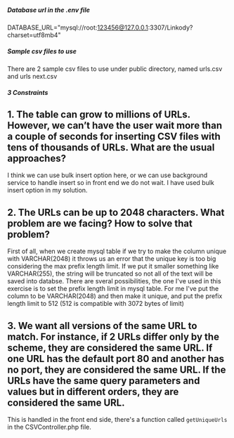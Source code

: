 ##### Database url in the .env file
DATABASE_URL="mysql://root:123456@127.0.0.1:3307/Linkody?charset=utf8mb4"

##### Sample csv files to use
There are 2 sample csv files to use under public directory, named urls.csv and urls next.csv

##### 3 Constraints

## 1. The table can grow to millions of URLs. However, we can’t have the user wait more than a couple of seconds for inserting CSV files with tens of thousands of URLs. What are the usual approaches?
I think we can use bulk insert option here, or we can use background service to handle insert so in front end we do not wait. 
I have used bulk insert option in my solution.


## 2. The URLs can be up to 2048 characters. What problem are we facing? How to solve that problem?
First of all, when we create mysql table if we try to make the column unique with VARCHAR(2048) it throws us an error that the unique key is too big considering the max prefix length limit.
If we put it smaller something like VARCHAR(255), the string will be truncated so not all of the text will be saved into databse.
There are sveral possibilities, the one I've used in this exercise is to set the prefix length limit in mysql table. For me I've put the column to be VARCHAR(2048) and then make it unique, and put the prefix length limit to 512 (512 is compatible with 3072 bytes of limit)

## 3. We want all versions of the same URL to match. For instance, if 2 URLs differ only by the scheme, they are considered the same URL. If one URL has the default port 80 and another has no port, they are considered the same URL. If the URLs have the same query parameters and values but in different orders, they are considered the same URL.
This is handled in the front end side, there's a function called `getUniqueUrls` in the CSVController.php file.
